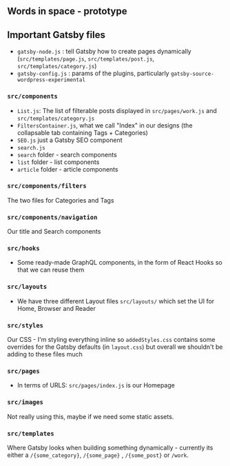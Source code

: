 ## Words in space - prototype

## Important Gatsby files 
- `gatsby-node.js` : tell Gatsby how to create pages dynamically (`src/templates/page.js`, `src/templates/post.js`, `src/templates/category.js`)
- `gatsby-config.js` : params of the plugins, particularly `gatsby-source-wordpress-experimental`

### `src/components`
- `List.js`: The list of filterable posts displayed in `src/pages/work.js` and `src/templates/category.js`
- `FiltersContainer.js`, what we call "Index" in our designs (the collapsable tab containing Tags + Categories)
- `SEO.js` just a Gatsby SEO component
- `search.js` 
- `search` folder - search components
- `list` folder - list components
- `article` folder - article components

### `src/components/filters`
The two files for Categories and Tags

### `src/components/navigation`
Our title and Search components

### `src/hooks`
- Some ready-made GraphQL components, in the form of React Hooks so that we can reuse them

### `src/layouts`
- We have three different Layout files `src/layouts/` which set the UI for Home, Browser and Reader

### `src/styles`
Our CSS - I'm styling everything inline so `addedStyles.css` contains some overrides for the Gatsby defaults (in `layout.css`) but overall we shouldn't be adding to these files much

### `src/pages`
- In terms of URLS: `src/pages/index.js` is our Homepage

### `src/images`
Not really using this, maybe if we need some static assets. 

### `src/templates`
Where Gatsby looks when building something dynamically - currently its either a `/{some_category}`, `/{some_page}` , `/{some_post}` or `/work`.

